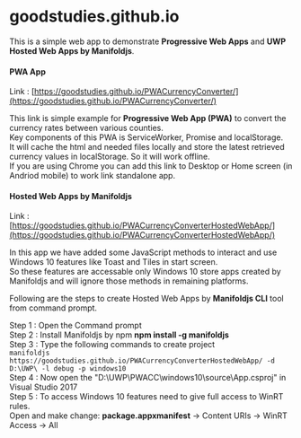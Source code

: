 # goodstudies.github.io
This is a simple web app to demonstrate **Progressive Web Apps** and **UWP Hosted Web Apps by Manifoldjs**.


#### PWA App
Link : [https://goodstudies.github.io/PWACurrencyConverter/](https://goodstudies.github.io/PWACurrencyConverter/)

This link is simple example for **Progressive Web App (PWA)** to convert the currency rates between various counties. <br/>
Key components of this PWA is ServiceWorker, Promise and localStorage.<br/>
It will cache the html and needed files locally and store the latest retrieved currency values in localStorage. So it will work offline.<br/>
If you are using Chrome you can add this link to Desktop or Home screen (in Andriod mobile) to work link standalone app. <br/>


#### Hosted Web Apps by Manifoldjs
Link : [https://goodstudies.github.io/PWACurrencyConverterHostedWebApp/](https://goodstudies.github.io/PWACurrencyConverterHostedWebApp/)

In this app we have added some JavaScript methods to interact and use Windows 10 features like Toast and Tiles in start screen. <br/>
So these features are accessable only Windows 10 store apps created by Manifoldjs and will ignore those methods in remaining platforms. <br/>

Following are the steps to create Hosted Web Apps by **Manifoldjs CLI** tool from command prompt.

Step 1 : Open the Command prompt <br/>
Step 2 : Install Manifoldjs by npm **npm install -g manifoldjs** <br/>
Step 3 : Type the following commands to create project <br/>
         ``manifoldjs https://goodstudies.github.io/PWACurrencyConverterHostedWebApp/ -d D:\UWP\ -l debug -p windows10`` <br />
Step 4 : Now open the "D:\UWP\PWACC\windows10\source\App.csproj" in Visual Studio 2017 <br />
Step 5 : To access Windows 10 features need to give full access to WinRT rules. <br />
         Open and make change: **package.appxmanifest** -> Content URIs -> WinRT Access -> All 